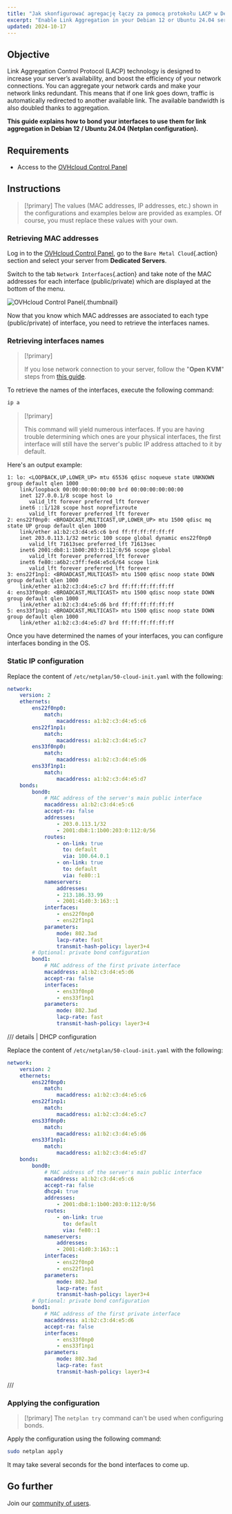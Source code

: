 ```yaml
---
title: "Jak skonfigurować agregację łączy za pomocą protokołu LACP w Debianie 12 lub Ubuntu 24.04 (EN)"
excerpt: "Enable Link Aggregation in your Debian 12 or Ubuntu 24.04 server (Netplan) to increase your server’s availability and boost the efficiency of your network connections"
updated: 2024-10-17
---
```


<style>
details>summary {
    color:rgb(33, 153, 232) !important;
    cursor: pointer;
}
details>summary::before {
    content:'\25B6';
    padding-right:1ch;
}
details[open]>summary::before {
    content:'\25BC';
}
</style>

## Objective

Link Aggregation Control Protocol (LACP) technology is designed to increase your server’s availability, and boost the efficiency of your network connections. You can aggregate your network cards and make your network links redundant. This means that if one link goes down, traffic is automatically redirected to another available link. The available bandwidth is also doubled thanks to aggregation.

**This guide explains how to bond your interfaces to use them for link aggregation in Debian 12 / Ubuntu 24.04 (Netplan configuration).**

## Requirements

- Access to the [OVHcloud Control Panel](/links/manager)

## Instructions

> [!primary]
> The values (MAC addresses, IP addresses, etc.) shown in the configurations and examples below are provided as examples. Of course, you must replace these values with your own.
>

### Retrieving MAC addresses

Log in to the [OVHcloud Control Panel](/links/manager), go to the `Bare Metal Cloud`{.action} section and select your server from **Dedicated Servers**.

Switch to the tab `Network Interfaces`{.action} and take note of the MAC addresses for each interface (public/private) which are displayed at the bottom of the menu.

![OVHcloud Control Panel](images/ControlPanel.png){.thumbnail}

Now that you know which MAC addresses are associated to each type (public/private) of interface, you need to retrieve the interfaces names.

### Retrieving interfaces names

> [!primary]
>
> If you lose network connection to your server, follow the "**Open KVM**" steps from [this guide](/pages/bare_metal_cloud/dedicated_servers/using_ipmi_on_dedicated_servers).
>

To retrieve the names of the interfaces, execute the following command:

```bash
ip a
```

> [!primary]
>
> This command will yield numerous interfaces. If you are having trouble determining which ones are your physical interfaces, the first interface will still have the server's public IP address attached to it by default.
>

Here's an output example:

```text
1: lo: <LOOPBACK,UP,LOWER_UP> mtu 65536 qdisc noqueue state UNKNOWN group default qlen 1000
    link/loopback 00:00:00:00:00:00 brd 00:00:00:00:00:00
    inet 127.0.0.1/8 scope host lo
       valid_lft forever preferred_lft forever
    inet6 ::1/128 scope host noprefixroute
       valid_lft forever preferred_lft forever
2: ens22f0np0: <BROADCAST,MULTICAST,UP,LOWER_UP> mtu 1500 qdisc mq state UP group default qlen 1000
    link/ether a1:b2:c3:d4:e5:c6 brd ff:ff:ff:ff:ff:ff
    inet 203.0.113.1/32 metric 100 scope global dynamic ens22f0np0
       valid_lft 71613sec preferred_lft 71613sec
    inet6 2001:db8:1:1b00:203:0:112:0/56 scope global
       valid_lft forever preferred_lft forever
    inet6 fe80::a6b2:c3ff:fed4:e5c6/64 scope link
       valid_lft forever preferred_lft forever
3: ens22f1np1: <BROADCAST,MULTICAST> mtu 1500 qdisc noop state DOWN group default qlen 1000
    link/ether a1:b2:c3:d4:e5:c7 brd ff:ff:ff:ff:ff:ff
4: ens33f0np0: <BROADCAST,MULTICAST> mtu 1500 qdisc noop state DOWN group default qlen 1000
    link/ether a1:b2:c3:d4:e5:d6 brd ff:ff:ff:ff:ff:ff
5: ens33f1np1: <BROADCAST,MULTICAST> mtu 1500 qdisc noop state DOWN group default qlen 1000
    link/ether a1:b2:c3:d4:e5:d7 brd ff:ff:ff:ff:ff:ff
```

Once you have determined the names of your interfaces, you can configure interfaces bonding in the OS.

### Static IP configuration

Replace the content of `/etc/netplan/50-cloud-init.yaml` with the following:

```yaml
network:
    version: 2
    ethernets:
        ens22f0np0:
            match:
                macaddress: a1:b2:c3:d4:e5:c6
        ens22f1np1:
            match:
                macaddress: a1:b2:c3:d4:e5:c7
        ens33f0np0:
            match:
                macaddress: a1:b2:c3:d4:e5:d6
        ens33f1np1:
            match:
                macaddress: a1:b2:c3:d4:e5:d7
    bonds:
        bond0:
            # MAC address of the server's main public interface
            macaddress: a1:b2:c3:d4:e5:c6
            accept-ra: false
            addresses:
                - 203.0.113.1/32
                - 2001:db8:1:1b00:203:0:112:0/56
            routes:
                - on-link: true
                  to: default
                  via: 100.64.0.1
                - on-link: true
                  to: default
                  via: fe80::1
            nameservers:
                addresses:
                - 213.186.33.99
                - 2001:41d0:3:163::1
            interfaces:
                - ens22f0np0
                - ens22f1np1
            parameters:
                mode: 802.3ad
                lacp-rate: fast
                transmit-hash-policy: layer3+4
        # Optional: private bond configuration
        bond1:
            # MAC address of the first private interface
            macaddress: a1:b2:c3:d4:e5:d6
            accept-ra: false
            interfaces:
                - ens33f0np0
                - ens33f1np1
            parameters:
                mode: 802.3ad
                lacp-rate: fast
                transmit-hash-policy: layer3+4
```

/// details | DHCP configuration

Replace the content of `/etc/netplan/50-cloud-init.yaml` with the following:

```yaml
network:
    version: 2
    ethernets:
        ens22f0np0:
            match:
                macaddress: a1:b2:c3:d4:e5:c6
        ens22f1np1:
            match:
                macaddress: a1:b2:c3:d4:e5:c7
        ens33f0np0:
            match:
                macaddress: a1:b2:c3:d4:e5:d6
        ens33f1np1:
            match:
                macaddress: a1:b2:c3:d4:e5:d7
    bonds:
        bond0:
            # MAC address of the server's main public interface
            macaddress: a1:b2:c3:d4:e5:c6
            accept-ra: false
            dhcp4: true
            addresses:
                - 2001:db8:1:1b00:203:0:112:0/56
            routes:
                - on-link: true
                  to: default
                  via: fe80::1
            nameservers:
                addresses:
                - 2001:41d0:3:163::1
            interfaces:
                - ens22f0np0
                - ens22f1np1
            parameters:
                mode: 802.3ad
                lacp-rate: fast
                transmit-hash-policy: layer3+4
        # Optional: private bond configuration
        bond1:
            # MAC address of the first private interface
            macaddress: a1:b2:c3:d4:e5:d6
            accept-ra: false
            interfaces:
                - ens33f0np0
                - ens33f1np1
            parameters:
                mode: 802.3ad
                lacp-rate: fast
                transmit-hash-policy: layer3+4
```

///

### Applying the configuration

> [!primary]
> The `netplan try` command can't be used when configuring bonds.

Apply the configuration using the following command:

```bash
sudo netplan apply
```

It may take several seconds for the bond interfaces to come up.

## Go further

Join our [community of users](/links/community).
